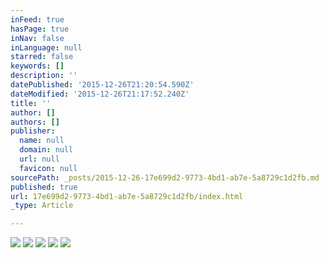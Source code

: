 ```yaml
---
inFeed: true
hasPage: true
inNav: false
inLanguage: null
starred: false
keywords: []
description: ''
datePublished: '2015-12-26T21:20:54.590Z'
dateModified: '2015-12-26T21:17:52.240Z'
title: ''
author: []
authors: []
publisher:
  name: null
  domain: null
  url: null
  favicon: null
sourcePath: _posts/2015-12-26-17e699d2-9773-4bd1-ab7e-5a8729c1d2fb.md
published: true
url: 17e699d2-9773-4bd1-ab7e-5a8729c1d2fb/index.html
_type: Article

---
```

![](https://the-grid-user-content.s3-us-west-2.amazonaws.com/70ac7138-75e5-4dec-ad72-2a0e46acc064.jpg)
![](https://the-grid-user-content.s3-us-west-2.amazonaws.com/10ae918c-9374-404d-a8f3-a3e022ace156.jpg)
![](https://the-grid-user-content.s3-us-west-2.amazonaws.com/f5855c34-d1f9-4434-a293-01c0dfcf021a.jpg)
![](https://the-grid-user-content.s3-us-west-2.amazonaws.com/bd636638-a8a8-4d99-81c4-8d4b6eaee4b1.jpg)
![](https://the-grid-user-content.s3-us-west-2.amazonaws.com/7f59b554-6ec8-4e53-945b-c3ba2fcc7be0.jpg)
